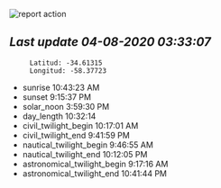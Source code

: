 ![report action](https://github.com/matiasz8/actions-for-reports/workflows/report%20action/badge.svg?branch=develop) 


## *****Last update 04-08-2020 03:33:07*****



		 Latitud: -34.61315
		 Longitud: -58.37723

 - sunrise 	 10:43:23 AM
 - sunset 	 9:15:37 PM
 - solar_noon 	 3:59:30 PM
 - day_length 	 10:32:14
 - civil_twilight_begin 	 10:17:01 AM
 - civil_twilight_end 	 9:41:59 PM
 - nautical_twilight_begin 	 9:46:55 AM
 - nautical_twilight_end 	 10:12:05 PM
 - astronomical_twilight_begin 	 9:17:16 AM
 - astronomical_twilight_end 	 10:41:44 PM
